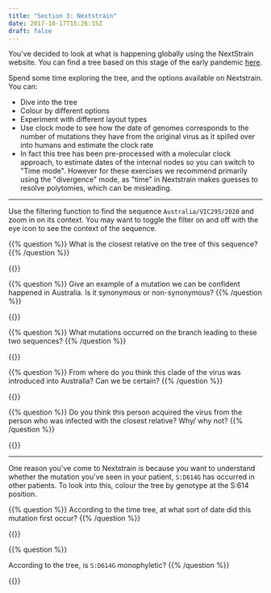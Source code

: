```yaml
---
title: "Section 3: Nextstrain"
date: 2017-10-17T15:26:15Z
draft: false
---
```


You've decided to look at what is happening globally using the NextStrain website. You can find a tree based on this stage of the early pandemic <a href="https://nextstrain.org/groups/blab/ncov/tutorial?c=country&m=div"  target="_blank">here</a>.

Spend some time exploring the tree, and the options available on Nextstrain. You can:

- Dive into the tree
- Colour by different options
- Experiment with different layout types
- Use clock mode to see how the date of genomes corresponds to the number of mutations they have from the original virus as it spilled over into humans and estimate the clock rate
- In fact this tree has been pre-processed with a molecular clock approach, to estimate dates of the internal nodes so you can switch to "Time mode". However for these exercises we recommend primarily using the "divergence" mode, as "time" in Nextstrain makes guesses to resolve polytomies, which can be misleading.



-----

Use the filtering function to find the sequence `Australia/VIC295/2020` and zoom in on its context. You may want to toggle the filter on and off with the eye icon to see the context of the sequence.


{{% question %}}
What is the closest relative on the tree of this sequence?
{{% /question %}}

{{<answerbox key="sadkposagdddkposa" >}}

{{% question %}}
Give an example of a mutation we can be confident happened in Australia. Is it synonymous or non-synonymous?
{{% /question %}}

{{<answerbox key="sadkposagdssadddkposa" >}}

{{% question %}}
What mutations occurred on the branch leading to these two sequences?
{{% /question %}}

{{<answerbox key="sadkposagdssadddkposa" >}}

{{% question %}}
From where do you think this clade of the virus was introduced into Australia? Can we be certain?
{{% /question %}}

{{<answerbox key="sad34kpokpkasdpoosadkposa" >}}

{{% question %}}
Do you think this person acquired the virus from the person who was infected with the closest relative? Why/ why not?
{{% /question %}}

{{<answerbox key="2334fdddw" >}}


-----

One reason you've come to Nextstrain is because you want to understand whether the mutation you've seen in your patient, `S:D614G` has occurred in other patients. To look into this, colour the tree by genotype at the S:614 position.


{{% question %}}
According to the time tree, at what sort of date did this mutation first occur?
{{% /question %}}
    
{{<answerbox key="sad2323kposagdkasdposa" >}}
    
{{% question %}}

According to the tree, is `S:D614G` monophyletic?
{{% /question %}}

{{<answerbox key="sad2323ksadsdposagdkposa" >}}



